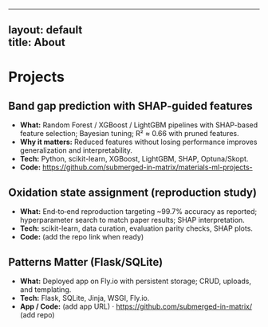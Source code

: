 
---  
layout: default  
title: About  
---

# Projects


## Band gap prediction with SHAP-guided features
- **What:** Random Forest / XGBoost / LightGBM pipelines with SHAP-based feature selection; Bayesian tuning; R² ≈ 0.66 with pruned features.
- **Why it matters:** Reduced features without losing performance improves generalization and interpretability.
- **Tech:** Python, scikit-learn, XGBoost, LightGBM, SHAP, Optuna/Skopt.
- **Code:** https://github.com/submerged-in-matrix/materials-ml-projects-


## Oxidation state assignment (reproduction study)
- **What:** End‑to‑end reproduction targeting ~99.7% accuracy as reported; hyperparameter search to match paper results; SHAP interpretation.
- **Tech:** scikit-learn, data curation, evaluation parity checks, SHAP plots.
- **Code:** (add the repo link when ready)


## Patterns Matter (Flask/SQLite)
- **What:** Deployed app on Fly.io with persistent storage; CRUD, uploads, and templating.
- **Tech:** Flask, SQLite, Jinja, WSGI, Fly.io.
- **App / Code:** (add app URL) · https://github.com/submerged-in-matrix/ (add repo)


